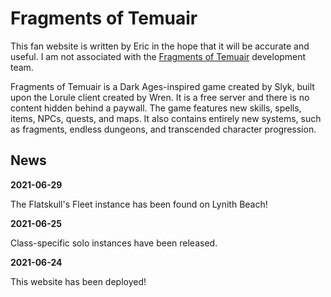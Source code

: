 # Fragments of Temuair

This fan website is written by Eric in the hope that it will be accurate and useful. I am not associated with the [Fragments of Temuair](https://fragmentsoftemuair.com/) development team.

Fragments of Temuair is a Dark Ages-inspired game created by Slyk, built upon the Lorule client created by Wren. It is a free server and there is no content hidden behind a paywall. The game features new skills, spells, items, NPCs, quests, and maps. It also contains entirely new systems, such as fragments, endless dungeons, and transcended character progression.

## News

**2021-06-29**

The Flatskull's Fleet instance has been found on Lynith Beach!

**2021-06-25**

Class-specific solo instances have been released.

**2021-06-24**

This website has been deployed!
